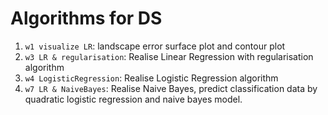 # Algorithms for DS

1. ``w1 visualize LR``: landscape error surface plot and contour plot
2. ``w3 LR & regularisation``: Realise Linear Regression with regularisation algorithm
3. ``w4 LogisticRegression``: Realise Logistic Regression algorithm
4. ``w7 LR & NaiveBayes``: Realise Naive Bayes, predict classification data by quadratic logistic regression and naive bayes model.
